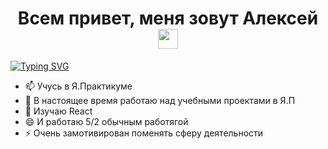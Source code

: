 <h1 align="center">Всем привет, меня зовут Алексей
<img src="https://github.com/blackcater/blackcater/raw/main/images/Hi.gif" height="32"/></h1>
<a href="https://git.io/typing-svg"><img src="https://readme-typing-svg.herokuapp.com?font=Fira+Code&pause=1000&color=000000&width=435&lines=%D0%A3%D1%87%D1%83%D1%81%D1%8C+%D0%BD%D0%B0+%D0%B2%D0%B5%D0%B1-%D1%80%D0%B0%D0%B7%D1%80%D0%B0%D0%B1%D0%BE%D1%82%D1%87%D0%B8%D0%BA%D0%B0" alt="Typing SVG" /></a>

- 📫 Учусь в Я.Практикуме
- 🔭 В настоящее время работаю над учебными проектами в Я.П
- 🌱 Изучаю React
- 😄 И работаю 5/2 обычным работягой
- ⚡ Очень замотивирован поменять сферу деятельности


